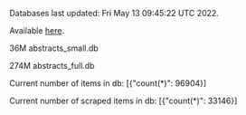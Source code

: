 Databases last updated: Fri May 13 09:45:22 UTC 2022. 

Available [here](https://github.com/cbeauhilton/ash-db/releases).


36M	abstracts_small.db

274M	abstracts_full.db

Current number of items in db:
[{"count(*)": 96904}]

Current number of scraped items in db:
[{"count(*)": 33146}]
